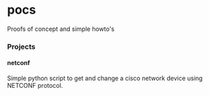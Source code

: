 # pocs
Proofs of concept and simple howto's

### Projects

#### netconf
Simple python script to get and change a cisco network
device using NETCONF protocol.